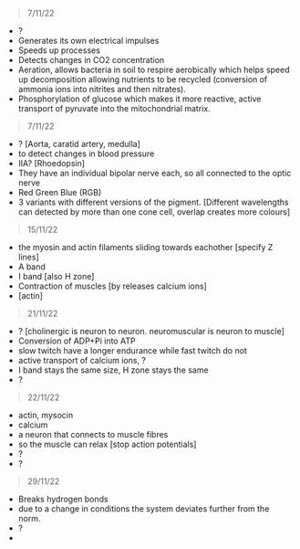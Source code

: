 >7/11/22

- ?
- Generates its own electrical impulses
- Speeds up processes
- Detects changes in CO2 concentration
- Aeration, allows bacteria in soil to respire aerobically which helps speed up decomposition allowing nutrients to be recycled (conversion of ammonia ions into nitrites and then nitrates).
- Phosphorylation of glucose which makes it more reactive, active transport of pyruvate into the mitochondrial matrix.

>7/11/22

- ? [Aorta, caratid artery, medulla]
- to detect changes in blood pressure
- IIA? [Rhoedopsin]
- They have an individual bipolar nerve each, so all connected to the optic nerve
- Red Green Blue (RGB)
- 3 variants with different versions of the pigment. [Different wavelengths can detected by more than one cone cell, overlap creates more colours]

>15/11/22

- the myosin and actin filaments sliding towards eachother [specify Z lines]
- A band
- I band [also H zone]
- Contraction of muscles [by releases calcium ions]
- [actin]

>21/11/22

- ? [cholinergic is neuron to neuron. neuromuscular is neuron to muscle]
- Conversion of ADP+Pi into ATP
- slow twitch have a longer endurance while fast twitch do not
- active transport of calcium ions, ?
- I band stays the same size, H zone stays the same
- ?

>22/11/22

- actin, mysocin
- calcium
- a neuron that connects to muscle fibres
- so the muscle can relax [stop action potentials]
- ?
- ?

>29/11/22

- Breaks hydrogen bonds
- due to a change in conditions the system deviates further from the norm.
- ?
- 